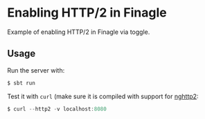 # Enabling HTTP/2 in Finagle

Example of enabling HTTP/2 in Finagle via toggle.

## Usage

Run the server with:

```scala
$ sbt run
```

Test it with `curl` (make sure it is compiled with support for [nghttp2](https://curl.haxx.se/docs/http2.html):

```scala
$ curl --http2 -v localhost:8080
```
